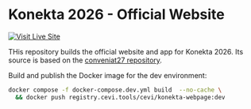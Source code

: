 # Konekta 2026 - Official Website

[![Visit Live Site](https://img.shields.io/badge/Live%20Site-konekta.ch-blue)](https://konekta.ch)

THis repository builds the official website and app for Konekta 2026. Its source is based on
the [conveniat27 repository](https://github.com/cevi/conveniat-webpage/).

Build and publish the Docker image for the dev environment:

```bash
docker compose -f docker-compose.dev.yml build  --no-cache \
  && docker push registry.cevi.tools/cevi/konekta-webpage:dev
```